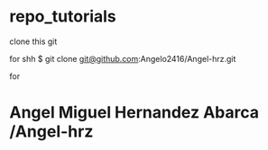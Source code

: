 # repo_tutorials
clone this git

for shh 
$  git clone git@github.com:Angelo2416/Angel-hrz.git

for 

# Angel Miguel Hernandez Abarca /Angel-hrz
